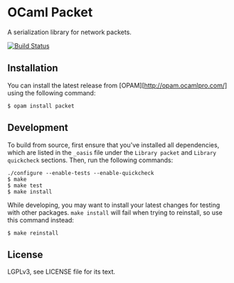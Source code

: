 OCaml Packet
============

A serialization library for network packets.

[![Build Status](https://travis-ci.org/frenetic-lang/ocaml-packet.png)](https://travis-ci.org/frenetic-lang/ocaml-packet)

Installation
------------

You can install the latest release from [OPAM][http://opam.ocamlpro.com/] using
the following command:

    $ opam install packet

Development
-----------

To build from source, first ensure that you've installed all dependencies,
which are listed in the `_oasis` file under the `Library packet` and `Library
quickcheck` sections. Then, run the following commands:

    ./configure --enable-tests --enable-quickcheck
    $ make
    $ make test
    $ make install

While developing, you may want to install your latest changes for testing with
other packages. `make install` will fail when trying to reinstall, so use this
command instead:

    $ make reinstall

License
-------

LGPLv3, see LICENSE file for its text.

